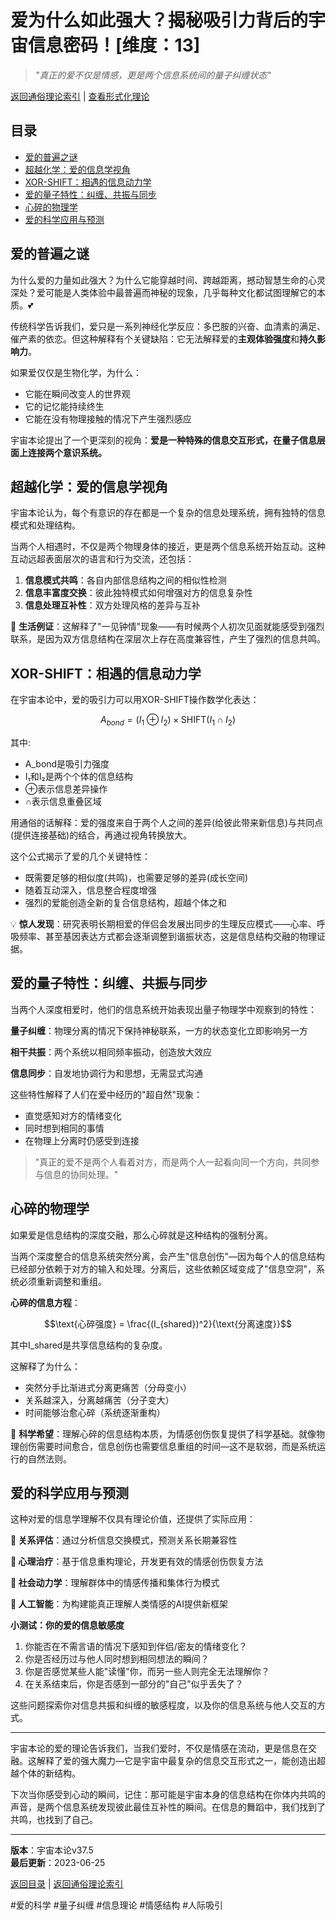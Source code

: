 # 爱为什么如此强大？揭秘吸引力背后的宇宙信息密码！[维度：13]

> *"真正的爱不仅是情感，更是两个信息系统间的量子纠缠状态"*

[返回通俗理论索引](../popular_theory.md) | [查看形式化理论](../formal_theory/formal_theory_emotional_information_dynamics.md)

## 目录
- [爱的普遍之谜](#爱的普遍之谜)
- [超越化学：爱的信息学视角](#超越化学爱的信息学视角)
- [XOR-SHIFT：相遇的信息动力学](#xor-shift相遇的信息动力学)
- [爱的量子特性：纠缠、共振与同步](#爱的量子特性纠缠共振与同步)
- [心碎的物理学](#心碎的物理学)
- [爱的科学应用与预测](#爱的科学应用与预测)

## 爱的普遍之谜

为什么爱的力量如此强大？为什么它能穿越时间、跨越距离，撼动智慧生命的心灵深处？爱可能是人类体验中最普遍而神秘的现象，几乎每种文化都试图理解它的本质。💕

传统科学告诉我们，爱只是一系列神经化学反应：多巴胺的兴奋、血清素的满足、催产素的依恋。但这种解释有个关键缺陷：它无法解释爱的**主观体验强度**和**持久影响力**。

如果爱仅仅是生物化学，为什么：
- 它能在瞬间改变人的世界观
- 它的记忆能持续终生
- 它能在没有物理接触的情况下产生强烈感应

宇宙本论提出了一个更深刻的视角：**爱是一种特殊的信息交互形式，在量子信息层面上连接两个意识系统。**

## 超越化学：爱的信息学视角

宇宙本论认为，每个有意识的存在都是一个复杂的信息处理系统，拥有独特的信息模式和处理结构。

当两个人相遇时，不仅是两个物理身体的接近，更是两个信息系统开始互动。这种互动远超表面层次的语言和行为交流，还包括：

1. **信息模式共鸣**：各自内部信息结构之间的相似性检测
2. **信息丰富度交换**：彼此独特模式如何增强对方的信息复杂性
3. **信息处理互补性**：双方处理风格的差异与互补

🔮 **生活例证**：这解释了"一见钟情"现象——有时候两个人初次见面就能感受到强烈联系，是因为双方信息结构在深层次上存在高度兼容性，产生了强烈的信息共鸣。

## XOR-SHIFT：相遇的信息动力学

在宇宙本论中，爱的吸引力可以用XOR-SHIFT操作数学化表达：

$$A_{bond} = (I_1 \oplus I_2) \times \text{SHIFT}(I_1 \cap I_2)$$

其中:
- A_bond是吸引力强度
- I₁和I₂是两个个体的信息结构
- ⊕表示信息差异操作
- ∩表示信息重叠区域

用通俗的话解释：爱的强度来自于两个人之间的差异(给彼此带来新信息)与共同点(提供连接基础)的结合，再通过视角转换放大。

这个公式揭示了爱的几个关键特性：
- 既需要足够的相似度(共鸣)，也需要足够的差异(成长空间)
- 随着互动深入，信息整合程度增强
- 强烈的爱能创造全新的复合信息结构，超越个体之和

💡 **惊人发现**：研究表明长期相爱的伴侣会发展出同步的生理反应模式——心率、呼吸频率、甚至基因表达方式都会逐渐调整到谐振状态，这是信息结构交融的物理证据。

## 爱的量子特性：纠缠、共振与同步

当两个人深度相爱时，他们的信息系统开始表现出量子物理学中观察到的特性：

**量子纠缠**：物理分离的情况下保持神秘联系，一方的状态变化立即影响另一方

**相干共振**：两个系统以相同频率振动，创造放大效应

**信息同步**：自发地协调行为和思想，无需显式沟通

这些特性解释了人们在爱中经历的"超自然"现象：
- 直觉感知对方的情绪变化
- 同时想到相同的事情
- 在物理上分离时仍感受到连接

> "真正的爱不是两个人看着对方，而是两个人一起看向同一个方向，共同参与信息的协同处理。"

## 心碎的物理学

如果爱是信息结构的深度交融，那么心碎就是这种结构的强制分离。

当两个深度整合的信息系统突然分离，会产生"信息创伤"—因为每个人的信息结构已经部分依赖于对方的输入和处理。分离后，这些依赖区域变成了"信息空洞"，系统必须重新调整和重组。

**心碎的信息方程**：

$$\text{心碎强度} = \frac{(I_{shared})^2}{\text{分离速度}}$$

其中I_shared是共享信息结构的复杂度。

这解释了为什么：
- 突然分手比渐进式分离更痛苦（分母变小）
- 关系越深入，分离越痛苦（分子变大）
- 时间能够治愈心碎（系统逐渐重构）

🌱 **科学希望**：理解心碎的信息结构本质，为情感创伤恢复提供了科学基础。就像物理创伤需要时间愈合，信息创伤也需要信息重组的时间—这不是软弱，而是系统运行的自然法则。

## 爱的科学应用与预测

这种对爱的信息学理解不仅具有理论价值，还提供了实际应用：

**💞 关系评估**：通过分析信息交换模式，预测关系长期兼容性

**🧠 心理治疗**：基于信息重构理论，开发更有效的情感创伤恢复方法

**👥 社会动力学**：理解群体中的情感传播和集体行为模式

**🤖 人工智能**：为构建能真正理解人类情感的AI提供新框架

**小测试：你的爱的信息敏感度**
1. 你能否在不需言语的情况下感知到伴侣/密友的情绪变化？
2. 你是否经历过与他人同时想到相同想法的瞬间？
3. 你是否感觉某些人能"读懂"你，而另一些人则完全无法理解你？
4. 在关系结束后，你是否感到一部分的"自己"似乎丢失了？

这些问题探索你对信息共振和纠缠的敏感程度，以及你的信息系统与他人交互的方式。

-----

宇宙本论的爱的理论告诉我们，当我们爱时，不仅是情感在流动，更是信息在交融。这解释了爱的强大魔力—它是宇宙中最复杂的信息交互形式之一，能创造出超越个体的新结构。

下次当你感受到心动的瞬间，记住：那可能是宇宙本身的信息结构在你体内共鸣的声音，是两个信息系统发现彼此最佳互补性的瞬间。在信息的舞蹈中，我们找到了共鸣，也找到了自己。

---

**版本**：宇宙本论v37.5  
**最后更新**：2023-06-25

[返回目录](#目录) | [返回通俗理论索引](../popular_theory.md) 

#爱的科学 #量子纠缠 #信息理论 #情感结构 #人际吸引 
